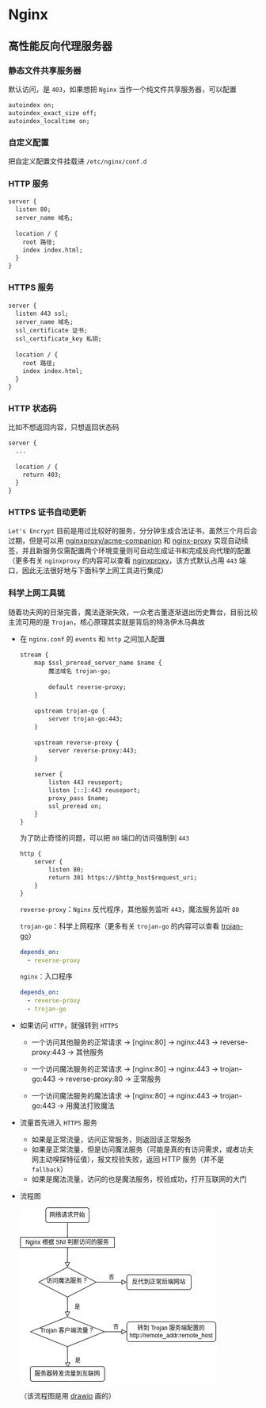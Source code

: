 # Nginx

## 高性能反向代理服务器

### 静态文件共享服务器

默认访问，是 `403`，如果想把 `Nginx` 当作一个纯文件共享服务器，可以配置

```
autoindex on;
autoindex_exact_size off;
autoindex_localtime on;
```

### 自定义配置

把自定义配置文件挂载进 `/etc/nginx/conf.d`

### HTTP 服务

```
server {
  listen 80;
  server_name 域名;

  location / {
    root 路径;
    index index.html;
  }
}
```

### HTTPS 服务

```
server {
  listen 443 ssl;
  server_name 域名;
  ssl_certificate 证书;
  ssl_certificate_key 私钥;

  location / {
    root 路径;
    index index.html;
  }
}
```

### HTTP 状态码

比如不想返回内容，只想返回状态码

```
server {
  ...

  location / {
    return 403;
  }
}
```

### HTTPS 证书自动更新

`Let's Encrypt` 目前是用过比较好的服务，分分钟生成合法证书，虽然三个月后会过期，但是可以用 [nginxproxy/acme-companion](https://github.com/nginx-proxy/acme-companion) 和 [nginx-proxy](https://github.com/nginx-proxy/nginx-proxy) 实现自动续签，并且新服务仅需配置两个环境变量则可自动生成证书和完成反向代理的配置（更多有关 `nginxproxy` 的内容可以查看 [nginxproxy](../../nginxproxy)，该方式默认占用 `443` 端口，因此无法很好地与下面科学上网工具进行集成）

### 科学上网工具链

随着功夫网的日渐完善，魔法逐渐失效，一众老古董逐渐退出历史舞台，目前比较主流可用的是 `Trojan`，核心原理其实就是背后的特洛伊木马典故

- 在 `nginx.conf` 的 `events` 和 `http` 之间加入配置

  ```
  stream {
      map $ssl_preread_server_name $name {
          魔法域名 trojan-go;

          default reverse-proxy;
      }

      upstream trojan-go {
          server trojan-go:443;
      }

      upstream reverse-proxy {
          server reverse-proxy:443;
      }

      server {
          listen 443 reuseport;
          listen [::]:443 reuseport;
          proxy_pass $name;
          ssl_preread on;
      }
  }
  ```

  为了防止奇怪的问题，可以把 `80` 端口的访问强制到 `443`

  ```
  http {
      server {
          listen 80;
          return 301 https://$http_host$request_uri;
      }
  }
  ```

  `reverse-proxy`：`Nginx` 反代程序，其他服务监听 `443`，魔法服务监听 `80`

  `trojan-go`：科学上网程序（更多有关 `trojan-go` 的内容可以查看 [trojan-go](../../teddysun/trojan-go)）

  ```yml
  depends_on:
    - reverse-proxy
  ```

  `nginx`：入口程序

  ```yml
  depends_on:
    - reverse-proxy
    - trojan-go
  ```

- 如果访问 `HTTP`，就强转到 `HTTPS`

  - 一个访问其他服务的正常请求 -> [nginx:80] -> nginx:443 -> reverse-proxy:443 -> 其他服务

  - 一个访问魔法服务的正常请求 -> [nginx:80] -> nginx:443 -> trojan-go:443 -> reverse-proxy:80 -> 正常服务

  - 一个访问魔法服务的魔法请求 -> [nginx:80] -> nginx:443 -> trojan-go:443 -> 用魔法打败魔法

- 流量首先进入 `HTTPS` 服务

  - 如果是正常流量，访问正常服务，则返回该正常服务
  - 如果是正常流量，但是访问魔法服务（可能是真的有访问需求，或者功夫网主动嗅探特征值），报文校验失败，返回 HTTP 服务（并不是 `fallback`）
  - 如果是魔法流量，访问的也是魔法服务，校验成功，打开互联网的大门

- 流程图

  ![fuck-the-wall.png](assets/img/fuck-the-wall.png)

  （该流程图是用 [drawio](../../jgraph/drawio) 画的）

